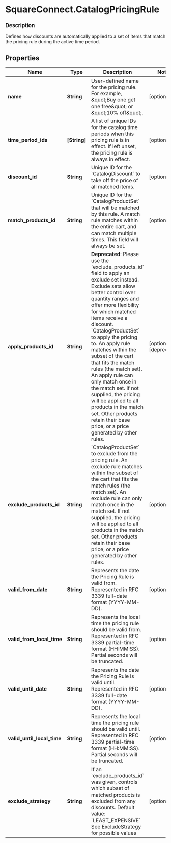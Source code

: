 # SquareConnect.CatalogPricingRule

### Description

Defines how discounts are automatically applied to a set of items that match the pricing rule during the active time period.

## Properties
Name | Type | Description | Notes
------------ | ------------- | ------------- | -------------
**name** | **String** | User-defined name for the pricing rule. For example, \&quot;Buy one get one free\&quot; or \&quot;10% off\&quot;. | [optional] 
**time_period_ids** | **[String]** | A list of unique IDs for the catalog time periods when this pricing rule is in effect. If left unset, the pricing rule is always in effect. | [optional] 
**discount_id** | **String** | Unique ID for the &#x60;CatalogDiscount&#x60; to take off the price of all matched items. | [optional] 
**match_products_id** | **String** | Unique ID for the &#x60;CatalogProductSet&#x60; that will be matched by this rule. A match rule matches within the entire cart, and can match multiple times. This field will always be set. | [optional] 
**apply_products_id** | **String** | __Deprecated__: Please use the &#x60;exclude_products_id&#x60; field to apply an exclude set instead. Exclude sets allow better control over quantity ranges and offer more flexibility for which matched items receive a discount.  &#x60;CatalogProductSet&#x60; to apply the pricing to. An apply rule matches within the subset of the cart that fits the match rules (the match set). An apply rule can only match once in the match set. If not supplied, the pricing will be applied to all products in the match set. Other products retain their base price, or a price generated by other rules. | [optional] [deprecated]
**exclude_products_id** | **String** | &#x60;CatalogProductSet&#x60; to exclude from the pricing rule. An exclude rule matches within the subset of the cart that fits the match rules (the match set). An exclude rule can only match once in the match set. If not supplied, the pricing will be applied to all products in the match set. Other products retain their base price, or a price generated by other rules. | [optional] 
**valid_from_date** | **String** | Represents the date the Pricing Rule is valid from. Represented in RFC 3339 full-date format (YYYY-MM-DD). | [optional] 
**valid_from_local_time** | **String** | Represents the local time the pricing rule should be valid from. Represented in RFC 3339 partial-time format (HH:MM:SS). Partial seconds will be truncated. | [optional] 
**valid_until_date** | **String** | Represents the date the Pricing Rule is valid until. Represented in RFC 3339 full-date format (YYYY-MM-DD). | [optional] 
**valid_until_local_time** | **String** | Represents the local time the pricing rule should be valid until. Represented in RFC 3339 partial-time format (HH:MM:SS). Partial seconds will be truncated. | [optional] 
**exclude_strategy** | **String** | If an &#x60;exclude_products_id&#x60; was given, controls which subset of matched products is excluded from any discounts.  Default value: &#x60;LEAST_EXPENSIVE&#x60; See [ExcludeStrategy](#type-excludestrategy) for possible values | [optional] 


